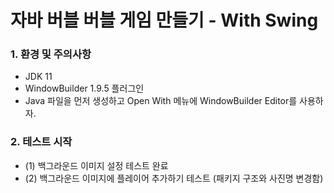 # 자바 버블 버블 게임 만들기 - With Swing

### 1. 환경 및 주의사항
- JDK 11
- WindowBuilder 1.9.5 플러그인
- Java 파일을 먼저 생성하고 Open With 메뉴에 WindowBuilder Editor를 사용하자.

### 2. 테스트 시작
- (1) 백그라운드 이미지 설정 테스트 완료
- (2) 백그라운드 이미지에 플레이어 추가하기 테스트 (패키지 구조와 사진명 변경함)
